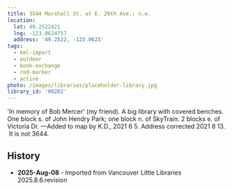 ```yaml
---
title: 3544 Marshall St. at E. 20th Ave.; n.e.
location:
  lat: 49.2522421
  lng: -123.0624757
  address: '49.2522, -123.0625'
tags:
  - kml-import
  - outdoor
  - book-exchange
  - red-marker
  - active
photo: /images/libraries/placeholder-library.jpg
library_id: '00202'
---
```

'In memory of Bob Mercer' (my friend).
A big library with covered benches.
One block s. of John Hendry Park;
one block n. of SkyTrain.
2 blocks e. of Victoria Dr.
—Added to map by K.D., 2021 6 5.
Address corrected 2021 8 13.  It is not 3644.

## History
- **2025-Aug-08** - Imported from Vancouver Little Libraries 2025.8.6.revision
